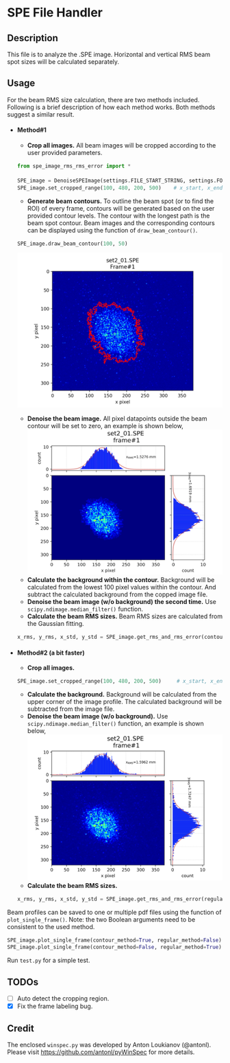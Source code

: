 # SPE File Handler

## Description

This file is to analyze the .SPE image. Horizontal and vertical RMS beam spot sizes will be calculated separately.

## Usage
For the beam RMS size calculation, there are two methods included. Following is a brief description of how each method 
works. Both methods suggest a similar result.
 
 - #### Method#1
    - **Crop all images.** All beam images will be cropped according to the user provided parameters. 
    ```python
   from spe_image_rms_rms_error import *
   
   SPE_image = DenoiseSPEImage(settings.FILE_START_STRING, settings.FOLDER_PATH, settings.FILE_LIST)
   SPE_image.set_cropped_range(100, 480, 200, 500)    # x_start, x_end, y_start, y_end 
    ```
    - **Generate beam contours.** To outline the beam spot (or to find the ROI) of every frame, contours will be 
    generated based on the user provided contour levels. The contour with the longest path is the beam spot contour. 
    Beam images and the corresponding contours can be displayed using the function of `draw_beam_contour()`.
    ```python
   SPE_image.draw_beam_contour(100, 50)
    ```
    ![img](img_w_contour.png)

    - **Denoise the beam image.** All pixel datapoints outside the beam contour will be set to zero, an example is shown
     below,
    ![img](contour_method.png)
    - **Calculate the background within the contour.** Background will be calculated from the lowest 100 pixel values 
    within the contour. And subtract the calculated background from the copped image file. 
    - **Denoise the beam image (w/o background) the second time.** Use `scipy.ndimage.median_filter()` function.
    - **Calculate the beam RMS sizes.** Beam RMS sizes are calculated from the Gaussian fitting.
    ```python
   x_rms, y_rms, x_std, y_std = SPE_image.get_rms_and_rms_error(contour_method=True)
    ```
 - #### Method#2 (a bit faster)
    - **Crop all images.**
    ```python
   SPE_image.set_cropped_range(100, 480, 200, 500)     # x_start, x_end, y_start, y_end 
    ```
    - **Calculate the background.** Background will be calculated from the upper corner of the image profile. The 
    calculated background will be subtracted from the image file.
    - **Denoise the beam image (w/o background).** Use `scipy.ndimage.median_filter()` function, an example is shown below,
        ![](regular_method.png)
    - **Calculate the beam RMS sizes.**
    ```python
   x_rms, y_rms, x_std, y_std = SPE_image.get_rms_and_rms_error(regular_method=True)
    ```
Beam profiles can be saved to one or multiple pdf files using the function of `plot_single_frame()`. Note: the two Boolean 
arguments need to be consistent to the used method.
```python
SPE_image.plot_single_frame(contour_method=True, regular_method=False)    # for method#1
SPE_image.plot_single_frame(contour_method=False, regular_method=True)    # for method#2
```
Run `test.py` for a simple test.

## TODOs
- [ ] Auto detect the cropping region.
- [x] Fix the frame labeling bug.

## Credit
The enclosed `winspec.py` was developed by Anton Loukianov (@antonl). Please visit https://github.com/antonl/pyWinSpec for more 
details.
